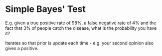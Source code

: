 # Simple Bayes' Test

E.g. given a true positive rate of 98%, a false negative rate of 4% and the fact that 3% of people catch the disease, what is the probability you have it?

Iterates so that prior is update each time - e.g. your second opinion also gives a positive.
